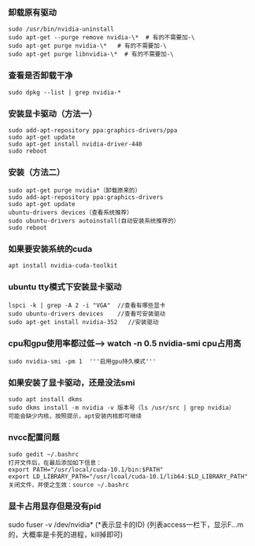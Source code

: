 ### 卸载原有驱动
```
sudo /usr/bin/nvidia-uninstall
sudo apt-get --purge remove nvidia-\*  # 有的不需要加-\
sudo apt-get purge nvidia-\*   # 有的不需要加-\
sudo apt-get purge libnvidia-\*  # 有的不需要加-\
```

### 查看是否卸载干净
```
sudo dpkg --list | grep nvidia-*
```

### 安装显卡驱动（方法一）
```
sudo add-apt-repository ppa:graphics-drivers/ppa
sudo apt-get update
sudo apt-get install nvidia-driver-440
sudo reboot
```

### 安装（方法二）
```
sudo apt-get purge nvidia*（卸载原来的）
sudo add-apt-repository ppa:graphics-drivers
sudo apt-get update
ubuntu-drivers devices（查看系统推荐）
sudo ubuntu-drivers autoinstall(自动安装系统推荐的）
sudo reboot
```

### 如果要安装系统的cuda
```
apt install nvidia-cuda-toolkit
```

### ubuntu tty模式下安装显卡驱动
```
lspci -k | grep -A 2 -i "VGA"  //查看有哪些显卡
sudo ubuntu-drivers devices    //查看可安装驱动
sudo apt-get install nvidia-352   //安装驱动
```

### cpu和gpu使用率都过低--> watch -n 0.5 nvidia-smi cpu占用高
```
sudo nvidia-smi -pm 1  '''启用gpu持久模式'''
```

### 如果安装了显卡驱动，还是没法smi
```
sudo apt install dkms
sudo dkms install -m nvidia -v 版本号（ls /usr/src | grep nvidia）
可能会缺少内核，按照提示，apt安装内核即可继续
```

### nvcc配置问题
```
sudo gedit ~/.bashrc
打开文件后，在最后添加如下信息：
export PATH="/usr/local/cuda-10.1/bin:$PATH"
export LD_LIBRARY_PATH="/usr/lcoal/cuda-10.1/lib64:$LD_LIBRARY_PATH"
关闭文件，并使之生效：source ~/.bashrc
```


### 显卡占用显存但是没有pid
sudo fuser -v /dev/nvidia* (\*表示显卡的ID)
(列表access一栏下，显示F...m的，大概率是卡死的进程，kill掉即可)
